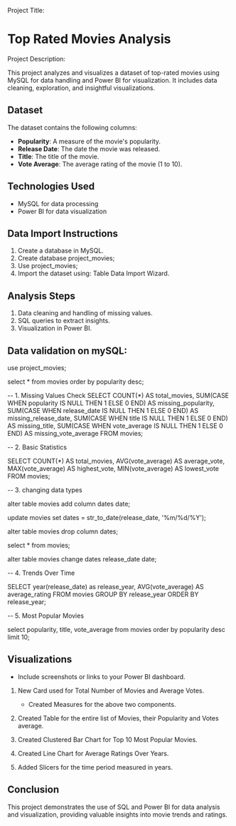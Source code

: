 Project Title:

# Top Rated Movies Analysis

Project Description:

This project analyzes and visualizes a dataset of top-rated movies using MySQL for data handling and Power BI for visualization. It includes data cleaning, exploration, and insightful visualizations.

## Dataset
The dataset contains the following columns:
- **Popularity**: A measure of the movie's popularity.
- **Release Date**: The date the movie was released.
- **Title**: The title of the movie.
- **Vote Average**: The average rating of the movie (1 to 10).

## Technologies Used
- MySQL for data processing
- Power BI for data visualization

## Data Import Instructions
1. Create a database in MySQL.
2. Create database project_movies;
3. Use project_movies;
4. Import the dataset using: Table Data Import Wizard.

## Analysis Steps
1. Data cleaning and handling of missing values.
2. SQL queries to extract insights.
3. Visualization in Power BI.

## Data validation on mySQL:

use project_movies;

select * from movies
order by popularity desc;


-- 1. Missing Values Check
SELECT 
    COUNT(*) AS total_movies,
    SUM(CASE WHEN popularity IS NULL THEN 1 ELSE 0 END) AS missing_popularity,
    SUM(CASE WHEN release_date IS NULL THEN 1 ELSE 0 END) AS missing_release_date,
    SUM(CASE WHEN title IS NULL THEN 1 ELSE 0 END) AS missing_title,
    SUM(CASE WHEN vote_average IS NULL THEN 1 ELSE 0 END) AS missing_vote_average
FROM movies;

-- 2. Basic Statistics

SELECT 
    COUNT(*) AS total_movies,
    AVG(vote_average) AS average_vote,
    MAX(vote_average) AS highest_vote,
    MIN(vote_average) AS lowest_vote
FROM movies;

-- 3. changing data types

alter table movies 
add column dates date;

update movies set dates = str_to_date(release_date, '%m/%d/%Y');

alter table movies 
drop column dates;

select * from movies;

alter table movies change dates release_date date;


-- 4. Trends Over Time

SELECT 
    year(release_date) as release_year,
    AVG(vote_average) AS average_rating
FROM movies
GROUP BY release_year
ORDER BY release_year;

-- 5. Most Popular Movies

select popularity, title, vote_average from movies order by popularity desc limit 10;

## Visualizations
- Include screenshots or links to your Power BI dashboard.

1. New Card used for Total Number of Movies and Average Votes.
   - Created Measures for the above two components.
  
2. Created Table for the entire list of Movies, their Popularity and Votes average.

3. Created Clustered Bar Chart for Top 10 Most Popular Movies.

4. Created Line Chart for Average Ratings Over Years.

5. Added Slicers for the time period measured in years.

   
## Conclusion
This project demonstrates the use of SQL and Power BI for data analysis and visualization, providing valuable insights into movie trends and ratings.



